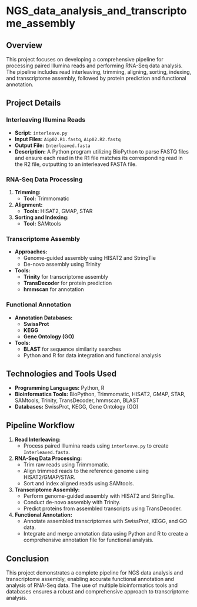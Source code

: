 # NGS_data_analysis_and_transcriptome_assembly

## Overview
This project focuses on developing a comprehensive pipeline for processing paired Illumina reads and performing RNA-Seq data analysis. The pipeline includes read interleaving, trimming, aligning, sorting, indexing, and transcriptome assembly, followed by protein prediction and functional annotation.

## Project Details
### Interleaving Illumina Reads
- **Script:** `interleave.py`
- **Input Files:** `Aip02.R1.fastq`, `Aip02.R2.fastq`
- **Output File:** `Interleaved.fasta`
- **Description:** A Python program utilizing BioPython to parse FASTQ files and ensure each read in the R1 file matches its corresponding read in the R2 file, outputting to an interleaved FASTA file.

### RNA-Seq Data Processing
1. **Trimming:** 
   - **Tool:** Trimmomatic
2. **Alignment:** 
   - **Tools:** HISAT2, GMAP, STAR
3. **Sorting and Indexing:** 
   - **Tool:** SAMtools

### Transcriptome Assembly
- **Approaches:**
  - Genome-guided assembly using HISAT2 and StringTie
  - De-novo assembly using Trinity
- **Tools:** 
  - **Trinity** for transcriptome assembly
  - **TransDecoder** for protein prediction
  - **hmmscan** for annotation

### Functional Annotation
- **Annotation Databases:**
  - **SwissProt**
  - **KEGG**
  - **Gene Ontology (GO)**
- **Tools:** 
  - **BLAST** for sequence similarity searches
  - Python and R for data integration and functional analysis

## Technologies and Tools Used
- **Programming Languages:** Python, R
- **Bioinformatics Tools:** BioPython, Trimmomatic, HISAT2, GMAP, STAR, SAMtools, Trinity, TransDecoder, hmmscan, BLAST
- **Databases:** SwissProt, KEGG, Gene Ontology (GO)

## Pipeline Workflow
1. **Read Interleaving:**
   - Process paired Illumina reads using `interleave.py` to create `Interleaved.fasta`.
2. **RNA-Seq Data Processing:**
   - Trim raw reads using Trimmomatic.
   - Align trimmed reads to the reference genome using HISAT2/GMAP/STAR.
   - Sort and index aligned reads using SAMtools.
3. **Transcriptome Assembly:**
   - Perform genome-guided assembly with HISAT2 and StringTie.
   - Conduct de-novo assembly with Trinity.
   - Predict proteins from assembled transcripts using TransDecoder.
4. **Functional Annotation:**
   - Annotate assembled transcriptomes with SwissProt, KEGG, and GO data.
   - Integrate and merge annotation data using Python and R to create a comprehensive annotation file for functional analysis.

## Conclusion
This project demonstrates a complete pipeline for NGS data analysis and transcriptome assembly, enabling accurate functional annotation and analysis of RNA-Seq data. The use of multiple bioinformatics tools and databases ensures a robust and comprehensive approach to transcriptome analysis.

